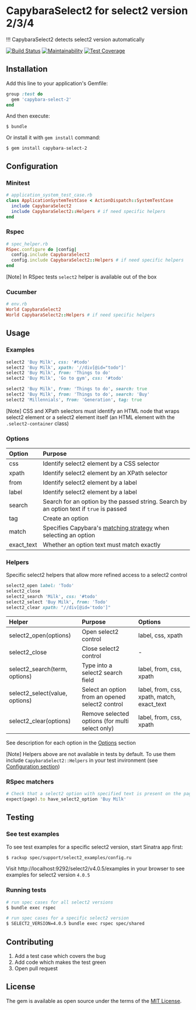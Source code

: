 # CapybaraSelect2 for select2 version 2/3/4
!!! CapybaraSelect2 detects select2 version automatically

[![Build Status](https://travis-ci.org/Hirurg103/capybara_select2.svg?branch=master)](https://travis-ci.org/Hirurg103/capybara_select2)
[![Maintainability](https://api.codeclimate.com/v1/badges/28e692c7efa07aadbe98/maintainability)](https://codeclimate.com/github/Hirurg103/capybara_select2/maintainability)
[![Test Coverage](https://api.codeclimate.com/v1/badges/28e692c7efa07aadbe98/test_coverage)](https://codeclimate.com/github/Hirurg103/capybara_select2/test_coverage)

## Installation

Add this line to your application's Gemfile:

```ruby
group :test do
  gem 'capybara-select-2'
end
```

And then execute:

    $ bundle

Or install it with `gem install` command:

    $ gem install capybara-select-2

## Configuration

### Minitest

```ruby
# application_system_test_case.rb
class ApplicationSystemTestCase < ActionDispatch::SystemTestCase
  include CapybaraSelect2
  include CapybaraSelect2::Helpers # if need specific helpers
end
```

### Rspec

```ruby
# spec_helper.rb
RSpec.configure do |config|
  config.include CapybaraSelect2
  config.include CapybaraSelect2::Helpers # if need specific helpers
end
```
[Note] In RSpec tests `select2` helper is available out of the box

### Cucumber

```ruby
# env.rb
World CapybaraSelect2
World CapybaraSelect2::Helpers # if need specific helpers
```

## Usage

### Examples

```ruby
select2 'Buy Milk', css: '#todo'
select2 'Buy Milk', xpath: '//div[@id="todo"]'
select2 'Buy Milk', from: 'Things to do'
select2 'Buy Milk', 'Go to gym', css: '#todo'

select2 'Buy Milk', from: 'Things to do', search: true
select2 'Buy Milk', from: 'Things to do', search: 'Buy'
select2 'Millennials', from: 'Generation', tag: true
```

[Note] CSS and XPath selectors must identify an HTML node that wraps select2 element or a select2 element itself (an HTML element with the `.select2-container` class)

### Options

Option | Purpose
:------|:-------
css | Identify select2 element by a CSS selector
xpath | Identify select2 element by an XPath selector
from | Identify select2 element by a label
label | Identify select2 element by a label
search | Search for an option by the passed string. Search by an option text if `true` is passed
tag | Create an option
match | Specifies Capybara's [matching strategy](https://github.com/teamcapybara/capybara#strategy) when selecting an option
exact_text | Whether an option text must match exactly

### Helpers

Specific select2 helpers that allow more refined access to a select2 control

```ruby
select2_open label: 'Todo'
select2_close
select2_search 'Milk', css: '#todo'
select2_select 'Buy Milk', from: 'Todo'
select2_clear xpath: "//div[@id='todo']"
```

Helper | Purpose | Options
:------|:--------|:-------
select2_open(options) | Open select2 control | label, css, xpath
select2_close | Close select2 control | -
select2_search(term, options) | Type into a select2 search field | label, from, css, xpath
select2_select(value, options) | Select an option from an opened select2 control | label, from, css, xpath, match, exact_text
select2_clear(options) | Remove selected options (for multi select only) | label, from, css, xpath

See description for each option in the [Options](https://github.com/Hirurg103/capybara_select2#options) section

[Note] Helpers above are not available in tests by default. To use them include `CapybaraSelect2::Helpers` in your test invironment (see [Configuration section](https://github.com/Hirurg103/capybara_select2#configuration))

### RSpec matchers

```ruby
# Check that a select2 option with specified text is present on the page
expect(page).to have_select2_option 'Buy Milk'
```

## Testing

### See test examples

To see test examples for a specific select2 version, start Sinatra app first:

```bash
$ rackup spec/support/select2_examples/config.ru
```

Visit http://localhost:9292/select2/v4.0.5/examples in your browser to see examples for select2 version `4.0.5`

### Running tests

```bash
# run spec cases for all select2 versions
$ bundle exec rspec

# run spec cases for a specific select2 version
$ SELECT2_VERSION=4.0.5 bundle exec rspec spec/shared
```

## Contributing

1. Add a test case which covers the bug
2. Add code which makes the test green
3. Open pull request

## License

The gem is available as open source under the terms of the [MIT License](http://opensource.org/licenses/MIT).
